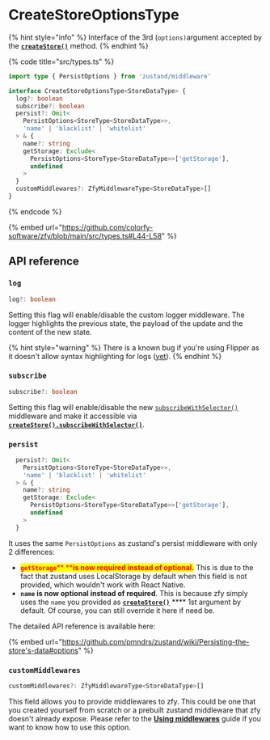 # CreateStoreOptionsType

{% hint style="info" %}
Interface of the 3rd (`options)`argument accepted by the [**`createStore()`**](../createstore.md) method.
{% endhint %}

{% code title="src/types.ts" %}
```typescript
import type { PersistOptions } from 'zustand/middleware'

interface CreateStoreOptionsType<StoreDataType> {
  log?: boolean
  subscribe?: boolean
  persist?: Omit<
    PersistOptions<StoreType<StoreDataType>>,
    'name' | 'blacklist' | 'whitelist'
  > & {
    name?: string
    getStorage: Exclude<
      PersistOptions<StoreType<StoreDataType>>['getStorage'],
      undefined
    >
  }
  customMiddlewares?: ZfyMiddlewareType<StoreDataType>[]
}
```
{% endcode %}

{% embed url="https://github.com/colorfy-software/zfy/blob/main/src/types.ts#L44-L58" %}

## API reference

### `log`

```typescript
log?: boolean
```

Setting this flag will enable/disable the custom logger middleware. The logger highlights the previous state, the payload of the update and the content of the new state.

{% hint style="warning" %}
There is a known bug if you're using Flipper as it doesn't allow syntax highlighting for logs ([yet](https://github.com/facebook/flipper/issues/3173)).
{% endhint %}

### `subscribe`

```typescript
subscribe?: boolean
```

Setting this flag will enable/disable the new [`subscribeWithSelector()`](https://github.com/pmndrs/zustand#using-subscribe-with-selector) middleware and make it accessible via [**`createStore().subscribeWithSelector()`**](createstoretype.md#subscribewithselector).

### `persist`

```typescript
  persist?: Omit<
    PersistOptions<StoreType<StoreDataType>>,
    'name' | 'blacklist' | 'whitelist'
  > & {
    name?: string
    getStorage: Exclude<
      PersistOptions<StoreType<StoreDataType>>['getStorage'],
      undefined
    >
  }
```

It uses the same `PersistOptions` as zustand's persist middleware with only 2 differences:

* <mark style="color:red;">**`getStorage`**</mark><mark style="color:red;">** **</mark><mark style="color:red;">**is now required instead of optional.**</mark> <mark style="color:red;"></mark><mark style="color:red;"></mark> This is due to the fact that zustand uses LocalStorage by default when this field is not provided, which wouldn't work with React Native.
* **`name` is now optional instead of required**. This is because zfy simply uses the `name` you provided as [**`createStore()`**](../../guides/creating-and-using-a-store.md) **** 1st argument by default. Of course, you can still override it here if need be.

The detailed API reference is available here:

{% embed url="https://github.com/pmndrs/zustand/wiki/Persisting-the-store's-data#options" %}

### `customMiddlewares`

```typescript
customMiddlewares?: ZfyMiddlewareType<StoreDataType>[]
```

This field allows you to provide middlewares to zfy. This could be one that you created yourself from scratch or a prebuilt zustand middleware that zfy doesn't already expose. Please refer to the [**Using middlewares**](../../guides/using-middlewares.md#custom) guide if you want to know how to use this option.
